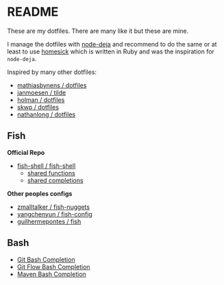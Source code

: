 # README #

These are my dotfiles. There are many like it but these are mine.

I manage the dotfiles with [node-deja](https://github.com/mcantelon/node-deja) and recommend to do the same or at least to use [homesick](https://github.com/technicalpickles/homesick) which is written in Ruby and was the inspiration for `node-deja`.

Inspired by many other dotfiles:

- [mathiasbynens / dotfiles](https://github.com/mathiasbynens/dotfiles)
- [janmoesen / tilde](https://github.com/janmoesen/tilde)
- [holman / dotfiles](https://github.com/holman/dotfiles)
- [skwp / dotfiles](https://github.com/skwp/dotfiles)
- [nathanlong / dotfiles](https://github.com/nathanlong/dotfiles)

## Fish ##

**Official Repo**

- [fish-shell / fish-shell](https://github.com/fish-shell/fish-shell/)
	- [shared functions](https://github.com/fish-shell/fish-shell/tree/master/share/functions)
	- [shared completions](https://github.com/fish-shell/fish-shell/tree/master/share/completions)

**Other peoples configs**

- [zmalltalker / fish-nuggets](https://github.com/zmalltalker/fish-nuggets)
- [yangchenyun / fish-config](https://github.com/yangchenyun/fish-config)
- [guilhermepontes / fish](https://github.com/guilhermepontes/fish)

## Bash ##

- [Git Bash Completion](https://github.com/git/git/blob/master/contrib/completion/git-completion.bash)
- [Git Flow Bash Completion](https://github.com/bobthecow/git-flow-completion)
- [Maven Bash Completion](https://github.com/juven/maven-bash-completion)
